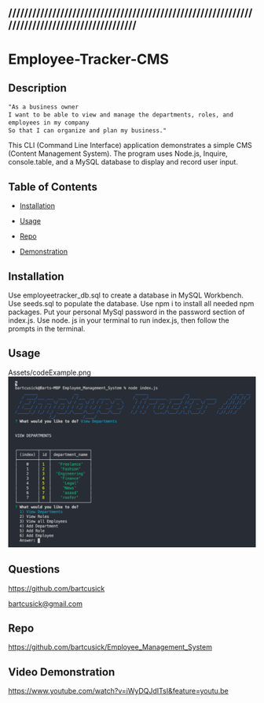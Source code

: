 ## /////////////////////////////////////////////////////////////////////////////////////////////
# Employee-Tracker-CMS

## Description
  ```
  "As a business owner
I want to be able to view and manage the departments, roles, and employees in my company
So that I can organize and plan my business."
```
 This CLI (Command Line Interface) application demonstrates a simple CMS (Content Management System). The program uses Node.js, Inquire, console.table, and a MySQL database to display and record user input.


  
## Table of Contents


- [Installation](https://github.com/bartcusick/Employee_Management_System#installation)


- [Usage](https://github.com/bartcusick/Employee_Management_System#usage)



- [Repo](https://github.com/bartcusick/Employee_Management_System#repo)


- [Demonstration](https://github.com/bartcusick/Employee_Management_System#demonstration)

## Installation

 Use employeetracker_db.sql to create a database in MySQL Workbench. Use seeds.sql to populate the database. Use npm i to install all needed npm packages. Put your personal MySql password in the password section of index.js. Use node. js in your terminal to run index.js, then follow the prompts in the terminal.

## Usage
Assets/codeExample.png
![Employee Tracker](Assets/useExample.png)

## Questions

https://github.com/bartcusick

bartcusick@gmail.com

 ## Repo

https://github.com/bartcusick/Employee_Management_System

 
## Video Demonstration

https://www.youtube.com/watch?v=iWyDQJdITsI&feature=youtu.be